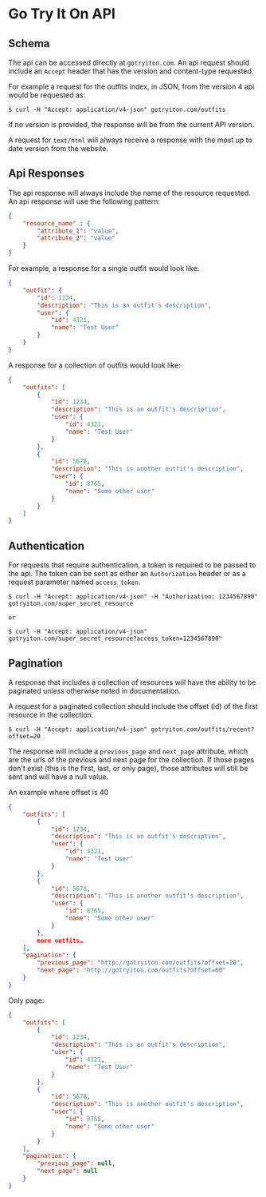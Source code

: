 # Go Try It On API


## Schema

The api can be accessed directly at `gotryiton.com`. An api request should include an `Accept` header that has the version and content-type requested.

For example a request for the outfits index, in JSON, from the version 4 api would be requested as: 

	$ curl -H "Accept: application/v4-json" gotryiton.com/outfits

If no version is provided, the response will be from the current API version.

A request for `text/html` will always receive a response with the most up to date version from the website.

## Api Responses

The api response will always include the name of the resource requested. An api response will use the following pattern:

```json
{
	"resource_name" : {
		"attribute_1": "value", 
		"attribute_2": "value"
	}
}
```

For example, a response for a single outfit would look like:

```json	
{
	"outfit": {
		"id": 1234,
		"description": "This is an outfit's description",
		"user": {
			"id": 4321,
			"name": "Test User"
		}
	}
}
```

A response for a collection of outfits would look like: 

```json	
{
    "outfits": [
        {	        	
            "id": 1234,
            "description": "This is an outfit's description",
            "user": {
            	"id": 4321,
            	"name": "Test User"
            }
        },
        {
            "id": 5678,
            "description": "This is another outfit's description",
            "user": {
            	"id": 8765,
            	"name": "Some other user"
            }
        }
    ]
}
```
	
## Authentication

For requests that require authentication, a token is required to be passed to the api. The token can be sent as either an `Authorization` header or as a request parameter named `access_token`.

	$ curl -H "Accept: application/v4-json" -H "Authorization: 1234567890" gotryiton.com/super_secret_resource
	
	or
	
	$ curl -H "Accept: application/v4-json" gotryiton.com/super_secret_resource?access_token=1234567890"

## Pagination

A response that includes a collection of resources will have the ability to be paginated unless otherwise noted in documentation.

A request for a paginated collection should include the offset (id) of the first resource in the collection.

	$ curl -H "Accept: application/v4-json" gotryiton.com/outfits/recent?offset=20

The response will include a `previous_page` and `next_page` attribute, which are the urls of the previous and next page for the collection. If those pages don't exist (this is the first, last, or only page), those attributes will still be sent and will have a null value.

An example where offset is 40

```json
{
    "outfits": [
        {
            "id": 1234,
            "description": "This is an outfit's description",
            "user": {
            	"id": 4321,
            	"name": "Test User"
            }
        },
        {
            "id": 5678,
            "description": "This is another outfit's description",
            "user": {
            	"id": 8765,
            	"name": "Some other user"
            }
        },
		more outfits…
    ],
    "pagination": {
        "previous_page": "http://gotryiton.com/outfits?offset=20",
        "next_page": "http://gotryiton.com/outfits?offset=60"
    }
}
```

Only page:

```json
{
    "outfits": [
        {
    		"id": 1234,
    		"description": "This is an outfit's description",
    		"user": {
    			"id": 4321,
    			"name": "Test User"
    		}
        },
        {
    		"id": 5678,
    		"description": "This is another outfit's description",
    		"user": {
    			"id": 8765,
    			"name": "Some other user"
    		}
        }
    ],
    "pagination": {
        "previous_page": null,
        "next_page": null
    }
}
```